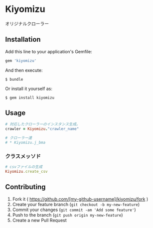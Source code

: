 # Kiyomizu

オリジナルクローラー

## Installation

Add this line to your application's Gemfile:

```ruby
gem 'kiyomizu'
```

And then execute:

    $ bundle

Or install it yourself as:

    $ gem install kiyomizu

## Usage
```ruby
# 対応したクローラーのインスタンス生成。
crawler = Kiyomizu."crawler_name"

# クローラー達
# * Kiyomizu.j_bma
```

### クラスメッソド
```ruby
# csvファイルの生成
Kiyomizu.create_csv
```

## Contributing

1. Fork it ( https://github.com/[my-github-username]/kiyomizu/fork )
2. Create your feature branch (`git checkout -b my-new-feature`)
3. Commit your changes (`git commit -am 'Add some feature'`)
4. Push to the branch (`git push origin my-new-feature`)
5. Create a new Pull Request
